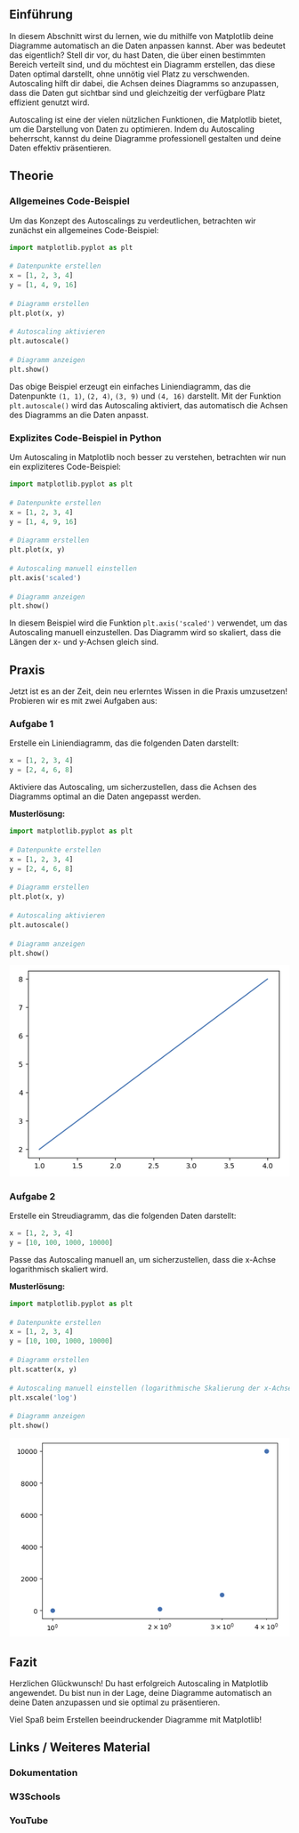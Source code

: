 ## Einführung
In diesem Abschnitt wirst du lernen, wie du mithilfe von Matplotlib deine Diagramme automatisch an die Daten anpassen kannst. Aber was bedeutet das eigentlich? Stell dir vor, du hast Daten, die über einen bestimmten Bereich verteilt sind, und du möchtest ein Diagramm erstellen, das diese Daten optimal darstellt, ohne unnötig viel Platz zu verschwenden. Autoscaling hilft dir dabei, die Achsen deines Diagramms so anzupassen, dass die Daten gut sichtbar sind und gleichzeitig der verfügbare Platz effizient genutzt wird.

Autoscaling ist eine der vielen nützlichen Funktionen, die Matplotlib bietet, um die Darstellung von Daten zu optimieren. Indem du Autoscaling beherrscht, kannst du deine Diagramme professionell gestalten und deine Daten effektiv präsentieren.

## Theorie
### Allgemeines Code-Beispiel
Um das Konzept des Autoscalings zu verdeutlichen, betrachten wir zunächst ein allgemeines Code-Beispiel:

```python
import matplotlib.pyplot as plt

# Datenpunkte erstellen
x = [1, 2, 3, 4]
y = [1, 4, 9, 16]

# Diagramm erstellen
plt.plot(x, y)

# Autoscaling aktivieren
plt.autoscale()

# Diagramm anzeigen
plt.show()
```

Das obige Beispiel erzeugt ein einfaches Liniendiagramm, das die Datenpunkte `(1, 1)`, `(2, 4)`, `(3, 9)` und `(4, 16)` darstellt. Mit der Funktion `plt.autoscale()` wird das Autoscaling aktiviert, das automatisch die Achsen des Diagramms an die Daten anpasst.

### Explizites Code-Beispiel in Python
Um Autoscaling in Matplotlib noch besser zu verstehen, betrachten wir nun ein expliziteres Code-Beispiel:

```python
import matplotlib.pyplot as plt

# Datenpunkte erstellen
x = [1, 2, 3, 4]
y = [1, 4, 9, 16]

# Diagramm erstellen
plt.plot(x, y)

# Autoscaling manuell einstellen
plt.axis('scaled')

# Diagramm anzeigen
plt.show()
```

In diesem Beispiel wird die Funktion `plt.axis('scaled')` verwendet, um das Autoscaling manuell einzustellen. Das Diagramm wird so skaliert, dass die Längen der x- und y-Achsen gleich sind.

## Praxis
Jetzt ist es an der Zeit, dein neu erlerntes Wissen in die Praxis umzusetzen! Probieren wir es mit zwei Aufgaben aus:

### Aufgabe 1
Erstelle ein Liniendiagramm, das die folgenden Daten darstellt:

```python
x = [1, 2, 3, 4]
y = [2, 4, 6, 8]
```

Aktiviere das Autoscaling, um sicherzustellen, dass die Achsen des Diagramms optimal an die Daten angepasst werden.

**Musterlösung:**

```python
import matplotlib.pyplot as plt

# Datenpunkte erstellen
x = [1, 2, 3, 4]
y = [2, 4, 6, 8]

# Diagramm erstellen
plt.plot(x, y)

# Autoscaling aktivieren
plt.autoscale()

# Diagramm anzeigen
plt.show()
```

![](https://github.com/janehlenb/Projektarbeit-ChatGPT-Python/blob/main/Images/Darstellung/Anpassungen_und_Stilisierung/Autoscaling/ms_aufgabe1.png)

### Aufgabe 2
Erstelle ein Streudiagramm, das die folgenden Daten darstellt:

```python
x = [1, 2, 3, 4]
y = [10, 100, 1000, 10000]
```

Passe das Autoscaling manuell an, um sicherzustellen, dass die x-Achse logarithmisch skaliert wird.

**Musterlösung:**

```python
import matplotlib.pyplot as plt

# Datenpunkte erstellen
x = [1, 2, 3, 4]
y = [10, 100, 1000, 10000]

# Diagramm erstellen
plt.scatter(x, y)

# Autoscaling manuell einstellen (logarithmische Skalierung der x-Achse)
plt.xscale('log')

# Diagramm anzeigen
plt.show()
```

![](https://github.com/janehlenb/Projektarbeit-ChatGPT-Python/blob/main/Images/Darstellung/Anpassungen_und_Stilisierung/Autoscaling/ms_aufgabe2.png)

## Fazit
Herzlichen Glückwunsch! Du hast erfolgreich Autoscaling in Matplotlib angewendet. Du bist nun in der Lage, deine Diagramme automatisch an deine Daten anzupassen und sie optimal zu präsentieren.

Viel Spaß beim Erstellen beeindruckender Diagramme mit Matplotlib!

## Links / Weiteres Material
### Dokumentation
### W3Schools
### YouTube